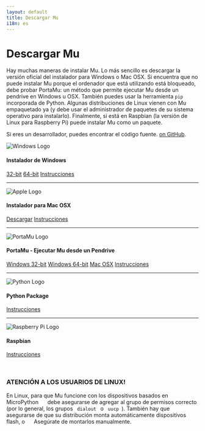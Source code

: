 ```yaml
---
layout: default
title: Descargar Mu
i18n: es
---
```


# Descargar Mu

Hay muchas maneras de instalar Mu. Lo más sencillo es descargar la versión oficial
del instalador para Windows o Mac OSX. Si encuentra que no puede instalar Mu porque el
ordenador que está utilizando está bloqueado, debe probar PortaMu: un método que permite
ejecutar Mu desde un pendrive en Windows u OSX. También puedes usar la
herramienta `pip` incorporada de Python. Algunas distribuciones de Linux vienen con Mu empaquetado
ya (y debe usar el administrador de paquetes de su sistema operativo para instalarlo). Finalmente,
si está en Raspbian (la versión de Linux para Raspberry Pi) puede instalar Mu como un paquete.

Si eres un desarrollador, puedes encontrar el código fuente.
[on GitHub](https://github.com/mu-editor/mu).

<div class="media">
  <div class="media-left">
    <img src="/img/windows_logo.png" alt="Windows Logo" class="media-object">
  </div>
  <div class="media-body">
    <h4 class="media-heading">Instalador de Windows</h4>
    <p><a href="https://github.com/mu-editor/mu/releases/download/1.0.1/mu-editor_1.0.1_win32.exe" class="btn btn-primary" role="button">32-bit</a>
    <a href="https://github.com/mu-editor/mu/releases/download/1.0.1/mu-editor_1.0.1_win64.exe" class="btn btn-primary" role="button">64-bit</a>
    <a href="/en/howto/install_windows" class="btn btn-default" role="button">Instrucciones</a></p>
  </div>
</div>

<hr/>

<div class="media">
  <div class="media-left">
    <img src="/img/apple_logo.png" alt="Apple Logo" class="media-object">
  </div>
  <div class="media-body">
    <h4 class="media-heading">Instalador para Mac OSX</h4>
    <p><a href="https://github.com/mu-editor/mu/releases/download/1.0.1/mu-editor_1.0.1_osx.dmg" class="btn btn-primary" role="button">Descargar</a>
    <a href="/en/howto/install_macos" class="btn btn-default" role="button">Instrucciones</a></p>
  </div>
</div>

<hr/>

<div class="media">
  <div class="media-left">
    <img src="/img/portamu.png" alt="PortaMu Logo" class="media-object">
  </div>
  <div class="media-body">
    <h4 class="media-heading">PortaMu - Ejecutar Mu desde un Pendrive</h4>
    <p><a href="https://github.com/mu-editor/mu/releases/download/1.0.1/portamu_1.0.1_win32.zip" class="btn btn-primary" role="button">Windows 32-bit</a>
    <a href="https://github.com/mu-editor/mu/releases/download/1.0.1/portamu_1.0.1_win64.zip" class="btn btn-primary" role="button">Windows 64-bit</a>
    <a href="https://github.com/mu-editor/mu/releases/download/1.0.1/mu-editor_1.0.1_osx.dmg" class="btn btn-primary" role="button">Mac OSX</a>
    <a href="/en/howto/use_portamu" class="btn btn-default" role="button">Instrucciones</a></p>
  </div>
</div>

<hr/>

<div class="media">
  <div class="media-left">
    <img src="/img/python_logo.png" alt="Python Logo" class="media-object">
  </div>
  <div class="media-body">
    <h4 class="media-heading">Python Package</h4>
        <p><a href="/en/howto/install_with_python" class="btn btn-default" role="button">Instrucciones</a></p>
  </div>
</div>

<hr/>

<div class="media">
  <div class="media-left">
    <img src="/img/rpi_logo.png" alt="Raspberry Pi Logo" class="media-object">
  </div>
  <div class="media-body">
    <h4 class="media-heading">Raspbian</h4>
        <p><a href="/en/howto/install_raspberry_pi" class="btn btn-default" role="button">Instrucciones</a></p>
  </div>
</div>

<br/>

<div class="panel panel-danger">
    <div class="panel-heading"><h3 class="panel-title">ATENCIÓN A LOS USUARIOS DE LINUX!</h3></div>
    <div class="panel-body">
    <p>En Linux, para que Mu funcione con los dispositivos basados en MicroPython
     debe asegurarse de agregar al grupo de permisos correcto (por lo general,
     los grupos <code> dialout </code> o <code> uucp </code>). También hay que
     asegurarse de que su distribución monta automáticamente dispositivos flash, o
     Asegúrate de montarlos manualmente.</p>
    </div>
</div>
